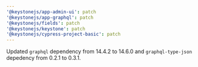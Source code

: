```yaml
---
'@keystonejs/app-admin-ui': patch
'@keystonejs/app-graphql': patch
'@keystonejs/fields': patch
'@keystonejs/keystone': patch
'@keystonejs/cypress-project-basic': patch
---
```


Updated `graphql` dependency from 14.4.2 to 14.6.0 and `graphql-type-json` depedency from 0.2.1 to 0.3.1.
